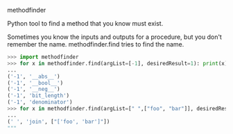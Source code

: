 methodfinder

Python tool to find a method that you know must exist.

Sometimes you know the inputs and outputs for a procedure, but you don't remember the name.
methodfinder.find tries to find the name.

```python
>>> import methodfinder
>>> for x in methodfinder.find(argList=[-1], desiredResult=1): print(x)
...
('-1', '__abs__')
('-1', '__bool__')
('-1', '__neg__')
('-1', 'bit_length')
('-1', 'denominator')
>>> for x in methodfinder.find(argList=[" ",["foo", "bar"]], desiredResult="foo bar"): print(x)
...
(' ', 'join', ["['foo', 'bar']"])
"""
```
